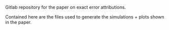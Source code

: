 Gitlab repository for the paper on exact error attributions.

Contained here are the files used to generate the simulations + plots shown in the paper.

